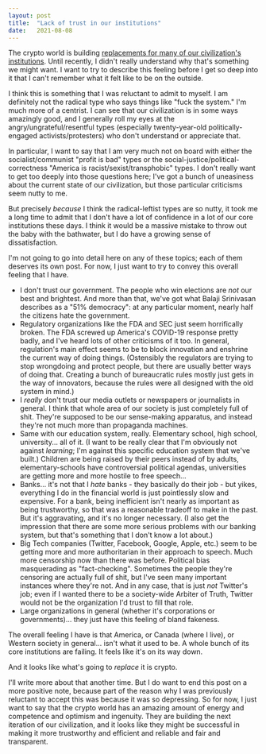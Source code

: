 ```yaml
---
layout: post
title:  "Lack of trust in our institutions"
date:   2021-08-08
---
```

The crypto world is building [replacements for many of our civilization's institutions](/2021/05/14/mundane-uses-of-blockchains.html). Until recently, I didn't really understand why that's something we might want. I want to try to describe this feeling before I get so deep into it that I can't remember what it felt like to be on the outside.

I think this is something that I was reluctant to admit to myself. I am definitely not the radical type who says things like "fuck the system." I'm much more of a centrist. I can see that our civilization is in some ways amazingly good, and I generally roll my eyes at the angry/ungrateful/resentful types (especially twenty-year-old politically-engaged activists/protesters) who don't understand or appreciate that.

In particular, I want to say that I am very much not on board with either the socialist/communist "profit is bad" types or the social-justice/political-correctness "America is racist/sexist/transphobic" types. I don't really want to get too deeply into those questions here; I've got a bunch of uneasiness about the current state of our civilization, but those particular criticisms seem nutty to me.

But precisely *because* I think the radical-leftist types are so nutty, it took me a long time to admit that I don't have a lot of confidence in a lot of our core institutions these days. I think it would be a massive mistake to throw out the baby with the bathwater, but I do have a growing sense of dissatisfaction.

I'm not going to go into detail here on any of these topics; each of them deserves its own post. For now, I just want to try to convey this overall feeling that I have.

  - I don't trust our government. The people who win elections are *not* our best and brightest. And more than that, we've got what Balaji Srinivasan describes as a "51% democracy": at any particular moment, nearly half the citizens hate the government.
  - Regulatory organizations like the FDA and SEC just seem horrifically broken. The FDA screwed up America's COVID-19 response pretty badly, and I've heard lots of other criticisms of it too. In general, regulation's main effect seems to be to block innovation and enshrine the current way of doing things. (Ostensibly the regulators are trying to stop wrongdoing and protect people, but there are usually better ways of doing that. Creating a bunch of bureaucratic rules mostly just gets in the way of innovators, because the rules were all designed with the old system in mind.)
  - I *really* don't trust our media outlets or newspapers or journalists in general. I think that whole area of our society is just completely full of shit. They're supposed to be our sense-making apparatus, and instead they're not much more than propaganda machines.
  - Same with our education system, really. Elementary school, high school, university... all of it. (I want to be really clear that I'm obviously not against *learning*; I'm against this specific education system that we've built.) Children are being raised by their peers instead of by adults, elementary-schools have controversial political agendas, universities are getting more and more hostile to free speech...
  - Banks... it's not that I *hate* banks - they basically do their job - but yikes, everything I do in the financial world is just pointlessly slow and expensive. For a bank, being inefficient isn't nearly as important as being trustworthy, so that was a reasonable tradeoff to make in the past. But it's aggravating, and it's no longer necessary. (I also get the impression that there are some more serious problems with our banking system, but that's something that I don't know a lot about.)
  - Big Tech companies (Twitter, Facebook, Google, Apple, etc.) seem to be getting more and more authoritarian in their approach to speech. Much more censorship now than there was before. Political bias masquerading as "fact-checking". Sometimes the people they're censoring are actually full of shit, but I've seen many important instances where they're not. And in any case, that is just *not* Twitter's job; even if I wanted there to be a society-wide Arbiter of Truth, Twitter would not be the organization I'd trust to fill that role.
  - Large organizations in general (whether it's corporations or governments)... they just have this feeling of bland fakeness.

The overall feeling I have is that America, or Canada (where I live), or Western society in general... isn't what it used to be. A whole bunch of its core institutions are failing. It feels like it's on its way down.

And it looks like what's going to *replace* it is crypto.

I'll write more about that another time. But I do want to end this post on a more positive note, because part of the reason why I was previously reluctant to accept this was because it was so depressing. So for now, I just want to say that the crypto world has an amazing amount of energy and competence and optimism and ingenuity. They are building the next iteration of our civilization, and it looks like they might be successful in making it more trustworthy and efficient and reliable and fair and transparent.
